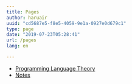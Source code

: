 ```yaml
---
title: Pages
author: haruair
uuid: "cd5687e5-f8e5-4059-9e1a-0927e0d679c1"
type: page
date: "2019-07-23T05:28:41"
url: /pages
lang: en

---
```


- [Programming Language Theory](/plt)
- [Notes](/note)
